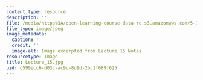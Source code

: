 ```yaml
---
content_type: resource
description: ''
file: /media/https%3A/open-learning-course-data-rc.s3.amazonaws.com/5-111sc-principles-of-chemical-science-fall-2014/c599ecc6d03cac9c8d9d2bc1f689f625_Lecture_15.jpg
file_type: image/jpeg
image_metadata:
  caption: ''
  credit: ''
  image-alt: Image excerpted from Lecture 15 Notes
resourcetype: Image
title: Lecture_15.jpg
uid: c599ecc6-d03c-ac9c-8d9d-2bc1f689f625
---
```

